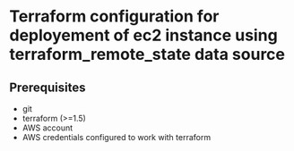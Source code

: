 # Terraform configuration for deployement of ec2 instance using terraform_remote_state data source 

## Prerequisites

- git
- terraform (>=1.5)
- AWS account
- AWS credentials configured to work with terraform
